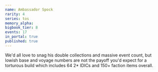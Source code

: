 ```yaml
---
name: Ambassador Spock
rarity: 4
series: tos
memory_alpha:
bigbook_tier: 8
events: 17
in_portal: true
published: true
---
```


We'd all love to snag his double collections and massive event count, but lowish base and voyage numbers are not the payoff you'd expect for a torturous build which includes 64 2* IDICs and 150+ faction items overall.

